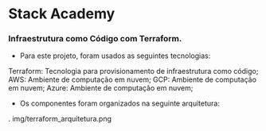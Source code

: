 # Stack Academy
### Infraestrutura como Código com Terraform.

- Para este projeto, foram usados as seguintes tecnologias:

Terraform: Tecnologia para provisionamento de infraestrutura como código;
AWS: Ambiente de computação em nuvem;
GCP: Ambiente de computação em nuvem;
Azure: Ambiente de computação em nuvem;

- Os componentes foram organizados na seguinte arquitetura:

. img/terraform_arquitetura.png